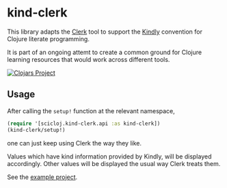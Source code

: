 # kind-clerk

This library adapts the [Clerk](https://clerk.vision/) tool to support the [Kindly](https://scicloj.github.io/kindly/) convention for Clojure literate programming.

It is part of an ongoing attemt to create a common ground for Clojure learning resources that would work across different tools.

[![Clojars Project](https://img.shields.io/clojars/v/org.scicloj/kind-clerk.svg)](https://clojars.org/org.scicloj/kind-clerk)

## Usage

After calling the `setup!` function at the relevant namespace,
```clj
(require '[scicloj.kind-clerk.api :as kind-clerk])
(kind-clerk/setup!)
```
one can just keep using Clerk the way they like.

Values which have kind information provided by Kindly, will be displayed accordingly. Other values will be displayed the usual way Clerk treats them.

See the [example project](./examples/example-project).
